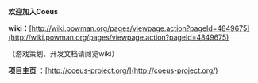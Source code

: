 **欢迎加入Coeus**

**wiki：**[http://wiki.powman.org/pages/viewpage.action?pageId=4849675](http://wiki.powman.org/pages/viewpage.action?pageId=4849675)

（游戏策划、开发文档请阅览wiki）

**项目主页** ：[http://coeus-project.org/](http://coeus-project.org/)
